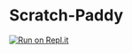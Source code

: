 # Scratch-Paddy

[![Run on Repl.it](https://repl.it/badge/github/szucca/Scratch-Paddy)](https://repl.it/github/szucca/Scratch-Paddy)
